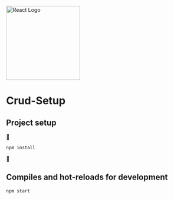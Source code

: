 <p>
<a href="https://pt-br.reactjs.org" target="_blank"><img src="https://cdn.jsdelivr.net/gh//devicons/devicon/icons/react/react-original.svg" width="200" alt="React Logo"></a>  </p>

# Crud-Setup

## Project setup

:construction: 
```
npm install

```

 :construction:

## Compiles and hot-reloads for development

```
npm start
```


